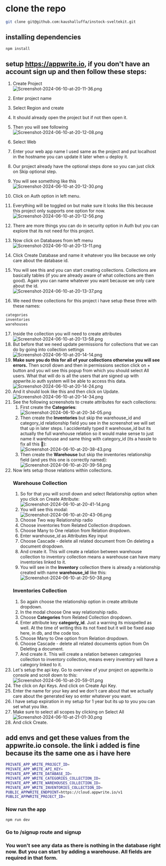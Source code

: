 # clone the repo
```bash
git clone git@github.com:kaushalluffa/instock-sveltekit.git
```
## installing dependencies
```bash
npm install
```
## setup https://appwrite.io, if you don't have an account sign up and then follow these steps:

1. Create Project <br/>
![Screenshot-2024-06-10-at-20-11-36.png](https://postimg.cc/phd8SYyg)

2. Enter project name
3. Select Region and create
4. It should already open the project but if not then open it.
5. Then you will see following <br/>
![Screenshot-2024-06-10-at-20-12-08.png](https://postimg.cc/mcjCV6ZY)
6. Select Web
7. Enter your web app name I used same as the project and put localhost in the hostname you can update it later when u deploy it.
8. Our project already have the optional steps done so you can just click on Skip optional step.
9. You will see something like this <br/>
![Screenshot-2024-06-10-at-20-12-30.png](https://postimg.cc/fVxxSR6g)
10. Click on Auth option in left menu.
11. Everything will be toggled on but make sure it looks like this because this project only supports one option for now. <br/>
![Screenshot-2024-06-10-at-20-12-56.png](https://postimg.cc/WDT0GPVp)
12. There are more things you can do in security option in Auth but you can explore that its not need for this project.
13. Now click on Databases from left menu <br/>
![Screenshot-2024-06-10-at-20-13-11.png](https://postimg.cc/PCGWqwFw)
14. Click Create Database and name it whatever you like because we only care about the database id.
15. You will see this and you can start creating collections. Collections are basically tables (if you are already aware of what collections are then good). Again you can name whatever you want because we only care about the id. <br/>
![Screenshot-2024-06-10-at-20-13-37.png](https://postimg.cc/SjvLw56V)
16. We need three collections for this project i have setup these three with these names:
```bash
categories
inventories
warehouses
```
17. Inside the collection you will need to create attributes <br/>
![Screenshot-2024-06-10-at-20-13-58.png](https://postimg.cc/Vd091R4w)
18. But before that we need update permissions for collections that we can do by going into collection settings <br/>
![Screenshot-2024-06-10-at-20-14-14.png](https://postimg.cc/ZvC8WFSr)
19. <b>Make sure you do this for all of your collections otherwise you will see errors.</b> Then scroll down and then in permissions section click on + button and you wil see this popup from which you should select All users. What that will do is all the users that are signed up with appwrite.io auth system will be able to access this data. <br/>
![Screenshot-2024-06-10-at-20-14-24.png](https://postimg.cc/Hjx4vHyV)
20. And it should look like this and then click on Update. <br/>
![Screenshot-2024-06-10-at-20-14-34.png](https://postimg.cc/G8MP3gZL)
21. See the following screenshots to create attributes for each collections:
    1.  First create the <b>Categories</b>: <br/>
    ![Screenshot-2024-06-10-at-20-34-05.png](https://postimg.cc/w7QCDwCW)
    2. Then create the <b>Inventories</b> but skip the warehouse_id and category_id relationship field you see in the screenshot we will set that up in later steps. I accidentally typed it warehouse_id but its actually the full warehouse relation so it would make sense to just name it warehouse and same thing with category_id (its a hassle to fix all this 🥲):<br/>
    ![Screenshot-2024-06-10-at-20-38-43.png](https://postimg.cc/zytXFzsP)
    3. Then create the <b>Warehouse</b> but skip the inventories relationship field (and yes this one is correctly named):<br/>
    ![Screenshot-2024-06-10-at-20-39-58.png](https://postimg.cc/9zLmhFMX)
22. Now lets setup those relations within collections. 
    ### Warehouse Collection
    1. So for that you will scroll down and select Relationship option when you click on Create Attribute:<br/>
    ![Screenshot-2024-06-10-at-20-41-14.png](https://postimg.cc/62Dh2N68)
    2. You will see this modal:<br/>
    ![Screenshot-2024-06-10-at-20-43-06.png](https://postimg.cc/9RtGMwkn)
    3. Choose Two way Relationship radio
    4. Choose inventories from Related Collection dropdown.
    5. Choose Many to One relation from Relation dropdown.
    6. Enter warehouse_id as Attributes Key input
    7. Choose Cascade - delete all related document from On deleting a document dropdown.
    8. And create it. This will create a relation between warehouse collection to inventory collection means a warehouse can have many inventories linked to it.
    9. You will see in the <b>Inventory</b> collection there is already a relationship created with name <b>warehouse_id</b> like this:<br/>
    ![Screenshot-2024-06-10-at-20-50-38.png](https://postimg.cc/4YDpsRPy)
    ### Inventories Collection
    1. So again choose the relationship option in create attribute dropdown.
    2. In the modal choose One way relationship radio.
    3. Choose <b>Categories</b> from Related Collection dropdown.
    4. Enter attribute key <b>categoriy_id</b>. Just a warning its misspelled as well. At the time of writing this its not fixed but it will be fixed asap here, in db, and the code too.
    5. Choose Many to One option from Relation dropdown.
    6. Choose Cascade - delete all related documents option from On Deleting a document.
    7. And create it. This will create a relation between categories collection to inventory collection, means every inventory will have a category linked to it.
23. Let's setup the api key. Go to overview of your project on appwrite.io console and scroll down to this:<br/>
![Screenshot-2024-06-10-at-20-59-01.png](https://postimg.cc/CdJkrLPH)
24. The click on Api Keys. And click on Create Api Key.
25. Enter the name for your key and we don't care about that we actually care about the generated key so enter whatever you want.
26. I have setup expiration in my setup for 1 year but its up to you you can set what you like.
27. Make sure to select all scopes by clicking on Select All<br/>
![Screenshot-2024-06-10-at-21-01-30.png](https://postimg.cc/Wdc9T4VF)
28. And click Create.
## add envs and get these values from the appwrite.io console. the link i added is fine because its the same one as i have here
```bash
PRIVATE_APP_WRITE_PROJECT_ID=
PRIVATE_APP_WRITE_API_KEY=
PRIVATE_APP_WRITE_DATABASE_ID=
PRIVATE_APP_WRITE_CATEGORIES_COLLECTION_ID=
PRIVATE_APP_WRITE_WAREHOUSES_COLLECTION_ID=
PRIVATE_APP_WRITE_INVENTORIES_COLLECTION_ID=
PUBLIC_APPWRITE_ENDPOINT=https://cloud.appwrite.io/v1
PUBLIC_APPWRITE_PROJECT_ID=
```
### Now run the app
```bash
npm run dev
```
### Go to /signup route and signup 
### You won't see any data as there is nothing in the database right now. But you can start by adding a warehouse. All fields are required in that form.
